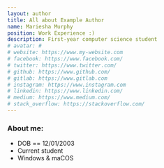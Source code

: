 ```yaml
---
layout: author
title: All about Example Author
name: Mariesha Murphy
position: Work Experience :) 
description: First-year computer science student
# avatar: #
# website: https://www.my-website.com
# facebook: https://www.facebook.com/
# twitter: https://www.twitter.com/
# github: https://www.github.com/
# gitlab: https://www.gitlab.com
# instagram: https://www.instagram.com
# linkedin: https://www.linkedin.com/
# medium: https://www.medium.com/
# stack_overflow: https://stackoverflow.com/
---
```


### About me: 
* DOB == 12/01/2003
* Current student
* Windows & maCOS 
